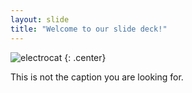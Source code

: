 ```yaml
---
layout: slide
title: "Welcome to our slide deck!"
---
```


![electrocat](https://octodex.github.com/images/electrocat.png)
{: .center}

This is not the caption you are looking for.
